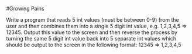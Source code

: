 #Growing Pains

Write a program that reads 5 int values (must be between 0-9) from the user and then
combines them into a single 5 digit int value, e.g. 1,2,3,4,5 => 12345. Output this value
to the screen and then reverse the process by turning the same 5 digit int value back
into 5 separate int values which should be output to the screen in the following format:
12345 => 1,2,3,4,5